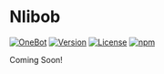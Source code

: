 # Nlibob

[![OneBot](https://img.shields.io/badge/OneBot-12-black)](https://12.onebot.dev/)
[![Version](https://img.shields.io/github/v/tag/botuniverse/nlibob.svg)](https://github.com/botuniverse/nlibob/releases)
[![License](https://img.shields.io/github/license/botuniverse/nlibob)](https://github.com/botuniverse/nlibob/blob/main/LICENSE)
[![npm](https://img.shields.io/npm/v/nlibob)](https://www.npmjs.com/package/nlibob)

Coming Soon!